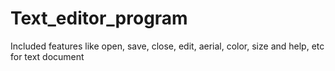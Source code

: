# Text_editor_program
Included features like open, save, close, edit, aerial, color, size and help, etc for text document
